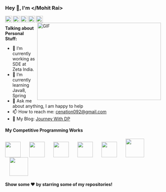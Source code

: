 ### Hey 👋, I'm </Mohit Rai>

<a href="https://www.linkedin.com/in/mohit-rai-4aa576167/">
  <img align="left" alt="Mohit's LinkdeIN" width="22px" src="https://cdn.jsdelivr.net/npm/simple-icons@v3/icons/linkedin.svg" />
</a>
<a href="https://www.instagram.com/mohitrai092/">
  <img align="left" alt="Mohit's Insta" width="22px" src="https://cdn.jsdelivr.net/npm/simple-icons@v3/icons/instagram.svg" />
</a>
<a href="https://twitter.com/mohitra80164204">
  <img align="left" alt="Mohit Rai | Twitter" width="22px" src="https://cdn.jsdelivr.net/npm/simple-icons@v3/icons/twitter.svg" />
</a>
<a href="https://www.quora.com/profile/Mohit-Rai-41">
  <img align="left" alt="Mohit Rai | Quora" width="22px" src="https://cdn.jsdelivr.net/npm/simple-icons@v3/icons/quora.svg" />
</a>
<a href="https://www.facebook.com/cenation092">
  <img align="left" alt="Mohit Rai | Facebook" width="22px" src="https://cdn.jsdelivr.net/npm/simple-icons@v3/icons/facebook.svg" />
</a>

<br/>

<!-- https://media.giphy.com/media/SWoSkN6DxTszqIKEqv/giphy.gif -->
<img align="right" height="250" width="400" alt="GIF" src="https://miro.medium.com/max/1360/1*IRGHmiGsa16stedQvIaZfw.gif" />

**Talking about Personal Stuff:**

- 🔭 I’m currently working as SDE at Zeta India.
- 🌱 I’m currently learning Java8, Spring
- 💬 Ask me about anything, I am happy to help
- 📫 How to reach me: [cenation092@gmail.com](mailto:cenation092@gmail.com)
- 🔗 My Blog: [Journey With DP](http://journeywithdp.blogspot.com/)

#### My Competitive Programming Works
<div dir="ltr" style="text-align: left;" trbidi="on">
<div class="separator" style="clear: both; text-align: left;">
<a href="https://www.codechef.com/users/cenation092" imageanchor="1" style="margin-right: 1em;"><img border="0" data-original-height="50" data-original-width="50" height="50" src="https://1.bp.blogspot.com/-xqqxr0Yeesc/XtEM5L986FI/AAAAAAAAb24/v4Nc0w1wUaA4U8BFIhAk0qYiG1MBArN8wCPcBGAYYCw/s200/codechef.png" width="50" /></a><a href="https://www.hackerrank.com/cenation092?hr_r=1" imageanchor="1" style="margin-left: 1em; margin-right: 1em;"><img border="0" data-original-height="50" data-original-width="50" height="50" src="https://1.bp.blogspot.com/-lspFKSc7Gm0/XtEM5_CA9xI/AAAAAAAAb2s/cdReqJCGiYQuNcWdNmFycrj1LvVqbYVZACPcBGAYYCw/s200/hackerrank.png" width="50" /></a><a href="https://codeforces.com/profile/last_death" imageanchor="1" style="margin-left: 1em; margin-right: 1em;"><img border="0" data-original-height="50" data-original-width="50" height="50" src="https://1.bp.blogspot.com/-p2vzLMCtTMc/XtEM5JJeXyI/AAAAAAAAb20/CRZPy-eFjEIQBzy6zBzUX7SgjEtV9DBaACPcBGAYYCw/s200/codeforces1.png" width="50" /></a><a href="https://www.spoj.com/users/cenation092/" imageanchor="1" style="margin-left: 1em; margin-right: 1em;"><img border="0" data-original-height="50" data-original-width="50" height="50" src="https://1.bp.blogspot.com/-i-isVSmiyu8/XtEM6somRhI/AAAAAAAAb28/i9FZPxwjZZY3Jar0Ex2wVe481dcdV7R9QCPcBGAYYCw/s200/spoj.png" width="50" /></a><a href="https://www.hackerearth.com/@cenation092" imageanchor="1" style="margin-left: 1em; margin-right: 1em;"><img border="0" data-original-height="50" data-original-width="50" height="50" src="https://1.bp.blogspot.com/-f190GUkMuTc/XtEM5n6hN7I/AAAAAAAAb2w/lXKp-FtBWfIQ4_YSbzuPZAS_W3gZPRVkwCPcBGAYYCw/s200/hackerearth.png" width="50" /></a><a href="https://www.interviewbit.com/profile/mohit-rai" imageanchor="1" style="margin-left: 1em; margin-right: 1em;"><img border="0" data-original-height="60" data-original-width="60" height="60" src="https://1.bp.blogspot.com/-jSoQ2D74C5o/XtEM5-f4ChI/AAAAAAAAb20/3DcswFNcVLYEKM1PoCZjzHSrYaODRNlkACPcBGAYYCw/s200/interview.jpeg" width="60" /></a><a href="https://icpc.baylor.edu/ICPCID/SCJERP75UFMP" imageanchor="1" style="margin-left: 1em; margin-right: 1em;"><img border="0" data-original-height="60" data-original-width="60" height="60" src="https://1.bp.blogspot.com/-XSQiG59Jjm4/XtEM4ydcg8I/AAAAAAAAb20/u3oya2ZdElcM2bESfN9AxFOOD2Lg5T3AQCPcBGAYYCw/s200/acm.jpeg" width="60" /></a></div>
</div>



#### Show some ❤️     by starring some of my repositories!
